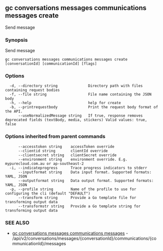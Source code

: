 ## gc conversations messages communications messages create

Send message

### Synopsis

Send message

```
gc conversations messages communications messages create [conversationId] [communicationId] [flags]
```

### Options

```
  -d, --directory string              Directory path with files containing request bodies
  -f, --file string                   File name containing the JSON body
  -h, --help                          help for create
  -b, --printrequestbody              Print the request body format of the API.
      --useNormalizedMessage string   If true, response removes deprecated fields (textBody, media, stickers) Valid values: true, false
```

### Options inherited from parent commands

```
      --accesstoken string    accessToken override
      --clientid string       clientId override
      --clientsecret string   clientSecret override
      --environment string    environment override. E.g. mypurecloud.com.au or ap-southeast-2
  -i, --indicateprogress      Trace progress indicators to stderr
      --inputformat string    Data input format. Supported formats: YAML, JSON
      --outputformat string   Data output format. Supported formats: YAML, JSON
  -p, --profile string        Name of the profile to use for configuring the cli (default "DEFAULT")
      --transform string      Provide a Go template file for transforming output data
      --transformstr string   Provide a Go template string for transforming output data
```

### SEE ALSO

* [gc conversations messages communications messages](gc_conversations_messages_communications_messages.html)	 - /api/v2/conversations/messages/{conversationId}/communications/{communicationId}/messages


